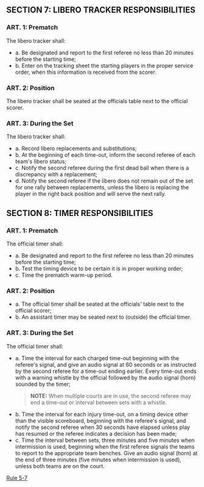 <!-- Section: Libero Tracker Responsibilities -->

## SECTION 7: LIBERO TRACKER RESPONSIBILITIES

### ART. 1: Prematch

The libero tracker shall:

- a. Be designated and report to the first referee no less than 20 minutes before the starting time;
- b. Enter on the tracking sheet the starting players in the proper service order, when this information is received from the scorer.

### ART. 2: Position

The libero tracker shall be seated at the officials table next to the official scorer.

### ART. 3: During the Set

The libero tracker shall:

- a. Record libero replacements and substitutions;
- b. At the beginning of each time-out, inform the second referee of each team's libero status;
- c. Notify the second referee during the first dead ball when there is a discrepancy with a replacement;
- d. Notify the second referee if the libero does not remain out of the set for one rally between replacements, unless the libero is replacing the player in the right back position and will serve the next rally.

<!-- Section: Timer Responsibilities -->

## SECTION 8: TIMER RESPONSIBILITIES

### ART. 1: Prematch

The official timer shall:

- a. Be designated and report to the first referee no less than 20 minutes before the starting time;
- b. Test the timing device to be certain it is in proper working order;
- c. Time the prematch warm-up period.

### ART. 2: Position

- a. The official timer shall be seated at the officials' table next to the official scorer;
- b. An assistant timer may be seated next to (outside) the official timer.

### ART. 3: During the Set

The official timer shall:

- a. Time the interval for each charged time-out beginning with the referee's signal, and give an audio signal at 60 seconds or as instructed by the second referee for a time-out ending earlier. Every time-out ends with a warning whistle by the official followed by the audio signal (horn) sounded by the timer;
  > **NOTE:** When multiple courts are in use, the second referee may end a time-out or interval between sets with a whistle.
- b. Time the interval for each injury time-out, on a timing device other than the visible scoreboard, beginning with the referee's signal, and notify the second referee when 30 seconds have elapsed unless play has resumed or the referee indicates a decision has been made;
- c. Time the interval between sets, three minutes and five minutes when intermission is used, beginning when the first referee signals the teams to report to the appropriate team benches. Give an audio signal (horn) at the end of three minutes (five minutes when intermission is used), unless both teams are on the court.

[Rule 5-7](#rule-5-7)
